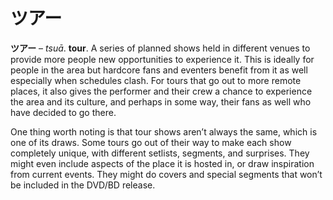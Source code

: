 # ツアー

**ツアー** – *tsuā*. **tour**. A series of planned shows held in different venues to provide more people new opportunities to experience it. This is ideally for people in the area but hardcore fans and eventers benefit from it as well especially when schedules clash. For tours that go out to more remote places, it also gives the performer and their crew a chance to experience the area and its culture, and perhaps in some way, their fans as well who have decided to go there.

One thing worth noting is that tour shows aren’t always the same, which is one of its draws. Some tours go out of their way to make each show completely unique, with different setlists, segments, and surprises. They might even include aspects of the place it is hosted in, or draw inspiration from current events. They might do covers and special segments that won’t be included in the DVD/BD release.
